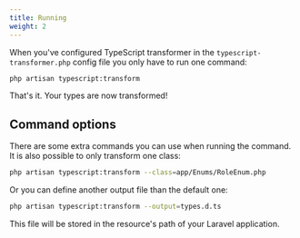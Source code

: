 ```yaml
---
title: Running
weight: 2
---
```


When you've configured TypeScript transformer in the `typescript-transformer.php` config file you only have to run one command:

```bash
php artisan typescript:transform
```

That's it. Your types are now transformed!

## Command options

There are some extra commands you can use when running the command. It is also possible to only transform one class:
                                                                    
```bash
php artisan typescript:transform --class=app/Enums/RoleEnum.php
```

Or you can define another output file than the default one:

```bash
php artisan typescript:transform --output=types.d.ts
```

This file will be stored in the resource's path of your Laravel application.
